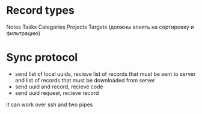 # Record types

Notes
Tasks
Categories
Projects
Targets (должны влиять на сортировку и фильтрацию)

# Sync protocol

- send list of local uuids, recieve list of records that must be sent to server and list of records that must be downloaded from server
- send uuid and record, recieve code
- send uuid request, recieve record

it can work over ssh and two pipes
